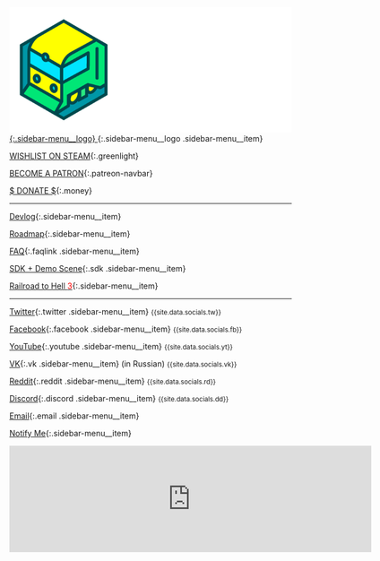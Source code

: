 [ ![Logo](/assets/press/voxeltycoon_text.png){:.sidebar-menu__logo} ](/){:.sidebar-menu__logo .sidebar-menu__item}

[WISHLIST ON STEAM](http://store.steampowered.com/app/732050/Voxel_Tycoon/){:.greenlight}

[BECOME A PATRON](https://www.patreon.com/bePatron?u=7655118){:.patreon-navbar}

[$ DONATE $](/donate){:.money}

***

[Devlog](/devlog){:.sidebar-menu__item}

[Roadmap](https://trello.com/b/3susroHe/vt-roadmap){:.sidebar-menu__item}

[FAQ](/faq){:.faqlink .sidebar-menu__item}

[SDK + Demo Scene](/sdk){:.sdk .sidebar-menu__item}

[Railroad to Hell <span style="color:red">3</span>](/railroad-to-hell){:.sidebar-menu__item}

***

[Twitter](//twitter.com/VoxelTycoon){:.twitter .sidebar-menu__item} <small>{{site.data.socials.tw}}</small>

[Facebook](//facebook.com/VoxelTycoon){:.facebook .sidebar-menu__item} <small>{{site.data.socials.fb}} </small>

[YouTube](//youtube.com/c/voxeltycoongame){:.youtube .sidebar-menu__item} <small>{{site.data.socials.yt}} </small>

[VK](//vk.com/VoxelTycoon){:.vk .sidebar-menu__item} (in Russian) <small>{{site.data.socials.vk}}</small>

[Reddit](//reddit.com/r/voxeltycoon){:.reddit .sidebar-menu__item} <small>{{site.data.socials.rd}} </small>

[Discord](//discord.gg/64KPWd5){:.discord .sidebar-menu__item} <small>{{site.data.socials.dd}} </small>

[Email](mailto:dev@voxeltycoon.xyz){:.email .sidebar-menu__item}

[Notify Me]({{site.newsletter_url}}){:.sidebar-menu__item}

<div id="wishlist-modal">
  <div id="wishlist-modal-content">
    <iframe src="https://store.steampowered.com/widget/732050/" frameborder="0" width="646" height="190"></iframe>
  </div>
</div>

<script>
$('.greenlight').click(function(event) {
    event.preventDefault()
    $('#wishlist-modal').fadeIn(300)
})

$('#wishlist-modal').click(function(event) {
    $('#wishlist-modal').fadeOut(200)
})
</script>

<script type="text/javascript" src="/assets/js/sticky-sidebar.js"></script>
<script type="text/javascript">
  var stickySideBar = new StickySidebar('.sidebar-menu', {
    topSpacing: 10,
    bottomSpacing: 10,
    containerSelector: '.page-sidebar',
    innerWrapperSelector: '.sidebar-menu__inner',
  });
</script>